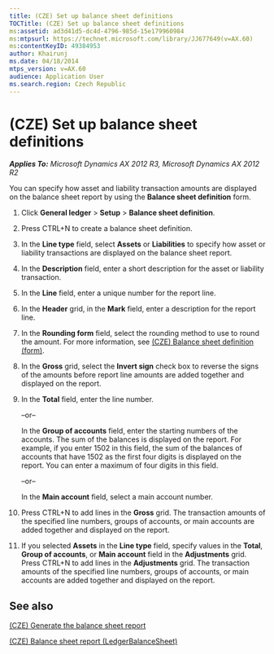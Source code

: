 ```yaml
---
title: (CZE) Set up balance sheet definitions
TOCTitle: (CZE) Set up balance sheet definitions
ms:assetid: ad3d41d5-dc4d-4796-985d-15e179960984
ms:mtpsurl: https://technet.microsoft.com/library/JJ677649(v=AX.60)
ms:contentKeyID: 49384953
author: Khairunj
ms.date: 04/18/2014
mtps_version: v=AX.60
audience: Application User
ms.search.region: Czech Republic
---
```


# (CZE) Set up balance sheet definitions 


_**Applies To:** Microsoft Dynamics AX 2012 R3, Microsoft Dynamics AX 2012 R2_

You can specify how asset and liability transaction amounts are displayed on the balance sheet report by using the **Balance sheet definition** form.

1.  Click **General ledger** \> **Setup** \> **Balance sheet definition**.

2.  Press CTRL+N to create a balance sheet definition.

3.  In the **Line type** field, select **Assets** or **Liabilities** to specify how asset or liability transactions are displayed on the balance sheet report.

4.  In the **Description** field, enter a short description for the asset or liability transaction.

5.  In the **Line** field, enter a unique number for the report line.

6.  In the **Header** grid, in the **Mark** field, enter a description for the report line.

7.  In the **Rounding form** field, select the rounding method to use to round the amount. For more information, see [(CZE) Balance sheet definition (form)](https://technet.microsoft.com/library/jj710630\(v=ax.60\)).

8.  In the **Gross** grid, select the **Invert sign** check box to reverse the signs of the amounts before report line amounts are added together and displayed on the report.

9.  In the **Total** field, enter the line number.
    
    –or–
    
    In the **Group of accounts** field, enter the starting numbers of the accounts. The sum of the balances is displayed on the report. For example, if you enter 1502 in this field, the sum of the balances of accounts that have 1502 as the first four digits is displayed on the report. You can enter a maximum of four digits in this field.
    
    –or–
    
    In the **Main account** field, select a main account number.

10. Press CTRL+N to add lines in the **Gross** grid. The transaction amounts of the specified line numbers, groups of accounts, or main accounts are added together and displayed on the report.

11. If you selected **Assets** in the **Line type** field, specify values in the **Total**, **Group of accounts**, or **Main account** field in the **Adjustments** grid. Press CTRL+N to add lines in the **Adjustments** grid. The transaction amounts of the specified line numbers, groups of accounts, or main accounts are added together and displayed on the report.

## See also

[(CZE) Generate the balance sheet report](cze-generate-the-balance-sheet-report.md)

[(CZE) Balance sheet report (LedgerBalanceSheet)](cze-balance-sheet-report-ledgerbalancesheet.md)

  


